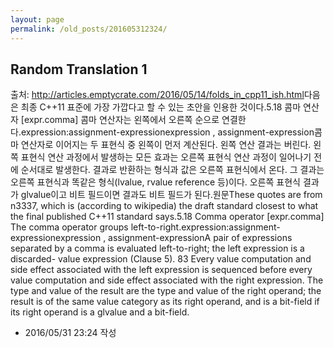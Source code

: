 ```yaml
---
layout: page
permalink: /old_posts/201605312324/
---
```


## Random Translation 1

출처: <a href="http://articles.emptycrate.com/2016/05/14/folds_in_cpp11_ish.html" target="_blank">http://articles.emptycrate.com/2016/05/14/folds_in_cpp11_ish.html</a>다음은 최종 C++11 표준에 가장 가깝다고 할 수 있는 초안을 인용한 것이다.5.18 콤마 연산자 [expr.comma] 콤마 연산자는 왼쪽에서 오른쪽 순으로 연결한다.expression:assignment-expressionexpression , assignment-expression콤마 연산자로 이어지는 두 표현식 중 왼쪽이 먼저 계산된다. 왼쪽 연산 결과는 버린다. 왼쪽 표현식 연산 과정에서 발생하는 모든 효과는 오른쪽 표현식 연산 과정이 일어나기 전에 순서대로 발생한다. 결과로 반환하는 형식과 값은 오른쪽 표현식에서 온다. 그 결과는 오른쪽 표현식과 똑같은 형식(lvalue, rvalue reference 등)이다. 오른쪽 표현식 결과가 glvalue이고 비트 필드이면 결과도 비트 필드가 된다.원문These quotes are from n3337, which is (according to wikipedia) the draft standard closest to what the final published C++11 standard says.5.18 Comma operator [expr.comma] The comma operator groups left-to-right.expression:assignment-expressionexpression , assignment-expressionA pair of expressions separated by a comma is evaluated left-to-right; the left expression is a discarded- value expression (Clause 5). 83 Every value computation and side effect associated with the left expression is sequenced before every value computation and side effect associated with the right expression. The type and value of the result are the type and value of the right operand; the result is of the same value category as its right operand, and is a bit-field if its right operand is a glvalue and a bit-field.



- 2016/05/31 23:24 작성